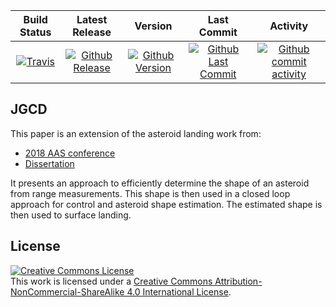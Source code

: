 | Build Status                             | Latest Release                                      | Version                                            | Last Commit                                                    | Activity                                    |
| :--------------------------------------: | :--------------------------:                        | :----:                                             | :------:                                                       | :------:                                    |
| [![Travis][travis_shield]][travis]       | [![Github Release][release_shield]][github_release] | [![Github Version][version_shield]][github_version] | [![Github Last Commit][last_commit_shield]][github_last_commit] | [![Github commit activity][activity_shield]][github_activity] |


[travis_shield]: https://travis-ci.org/skulumani/2018_JGCD.svg?branch=master
[release_shield]: https://img.shields.io/github/release/skulumani/2018_JGCD.svg
[version_shield]: https://badge.fury.io/gh/skulumani%2F2018_JGCD.svg
[last_commit_shield]: https://img.shields.io/github/last-commit/skulumani/2018_JGCD.svg
[activity_shield]: https://img.shields.io/github/commit-activity/y/skulumani/2018_JGCD.svg

[travis]: https://travis-ci.org/skulumani/2018_JGCD
[github_release]: https://github.com/skulumani/2018_JGCD/releases/latest
[github_version]: https://badge.fury.io/gh/skulumani%2F2018_JGCD
[github_last_commit]: https://github.com/skulumani/2018_JGCD/commits/master
[github_activity]: https://github.com/skulumani/2018_JGCD/graphs/commit-activity

## JGCD 

This paper is an extension of the asteroid landing work from:

* [2018 AAS conference](https://shankarkulumani.com/2018/09/2018aas)
* [Dissertation](https://shankarkulumani.com/2018/07/dissertation.html)

It presents an approach to efficiently determine the shape of an asteroid from range measurements. 
This shape is then used in a closed loop approach for control and asteroid shape estimation. 
The estimated shape is then used to surface landing.

## License

<a rel="license" href="http://creativecommons.org/licenses/by-nc-sa/4.0/"><img alt="Creative Commons License" style="border-width:0" src="https://i.creativecommons.org/l/by-nc-sa/4.0/88x31.png" /></a><br />This <span xmlns:dct="http://purl.org/dc/terms/" href="http://purl.org/dc/dcmitype/Text" rel="dct:type">work</span> is licensed under a <a rel="license" href="http://creativecommons.org/licenses/by-nc-sa/4.0/">Creative Commons Attribution-NonCommercial-ShareAlike 4.0 International License</a>.
